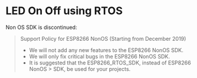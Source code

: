 # LED On Off using RTOS

Non OS SDK is discontinued:

> Support Policy for ESP8266 NonOS (Starting from December 2019)
>
> - We will not add any new features to the ESP8266 NonOS SDK.
> - We will only fix critical bugs in the ESP8266 NonOS SDK.
> - It is suggested that the ESP8266_RTOS_SDK, instead of ESP8266 NonOS > SDK, be used for your projects.
